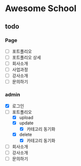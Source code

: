 # Awesome School

## todo

### Page

- [ ] 포트폴리오
- [ ] 포트폴리오 상세
- [ ] 회사소개
- [ ] 사업과정
- [ ] 강사소개
- [ ] 문의하기

### admin

- [x] 로그인
- [ ] 포트폴리오
  - [x] upload
  - [x] update
    - [x] 카테고리 동기화
  - [x] delete
    - [x] 카테고리 동기화
- [ ] 회사소개
- [ ] 강사소개
- [ ] 문의하기
